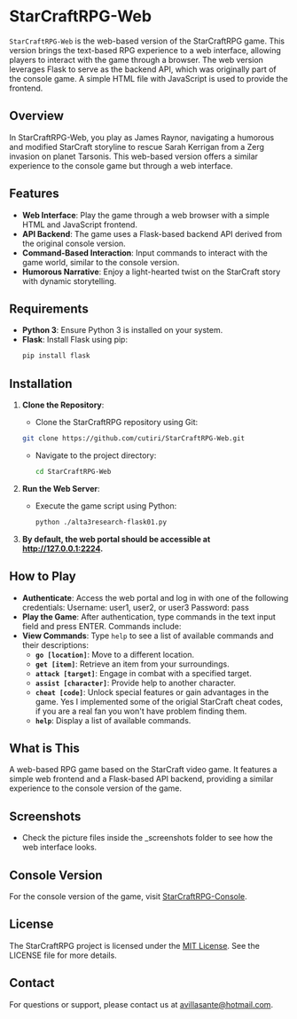 # StarCraftRPG-Web

`StarCraftRPG-Web` is the web-based version of the StarCraftRPG game. This version brings the text-based RPG experience to a web interface, allowing players to interact with the game through a browser. The web version leverages Flask to serve as the backend API, which was originally part of the console game. A simple HTML file with JavaScript is used to provide the frontend.

## Overview

In StarCraftRPG-Web, you play as James Raynor, navigating a humorous and modified StarCraft storyline to rescue Sarah Kerrigan from a Zerg invasion on planet Tarsonis. This web-based version offers a similar experience to the console game but through a web interface.

## Features

- **Web Interface**: Play the game through a web browser with a simple HTML and JavaScript frontend.
- **API Backend**: The game uses a Flask-based backend API derived from the original console version.
- **Command-Based Interaction**: Input commands to interact with the game world, similar to the console version.
- **Humorous Narrative**: Enjoy a light-hearted twist on the StarCraft story with dynamic storytelling.

## Requirements

- **Python 3**: Ensure Python 3 is installed on your system.
- **Flask**: Install Flask using pip:
  ```bash
  pip install flask
  ```

## Installation

1. **Clone the Repository**:
   - Clone the StarCraftRPG repository using Git: 
    ```bash
   git clone https://github.com/cutiri/StarCraftRPG-Web.git
     ```
   - Navigate to the project directory:
     ```bash
     cd StarCraftRPG-Web
     ```

2. **Run the Web Server**:
   - Execute the game script using Python:
     ```bash
     python ./alta3research-flask01.py
     ```
3. **By default, the web portal should be accessible at http://127.0.0.1:2224.**

## How to Play

- **Authenticate**: Access the web portal and log in with one of the following credentials:
  Username: user1, user2, or user3
  Password: pass
- **Play the Game**: After authentication, type commands in the text input field and press ENTER. Commands include:
- **View Commands**: Type `help` to see a list of available commands and their descriptions:
  - **`go [location]`**: Move to a different location.
  - **`get [item]`**: Retrieve an item from your surroundings.
  - **`attack [target]`**: Engage in combat with a specified target.
  - **`assist [character]`**: Provide help to another character.
  - **`cheat [code]`**: Unlock special features or gain advantages in the game. Yes I implemented some of the origial StarCraft cheat codes, if you are a real fan you won't have problem finding them.
  - **`help`**: Display a list of available commands.

## What is This

A web-based RPG game based on the StarCraft video game. It features a simple web frontend and a Flask-based API backend, providing a similar experience to the console version of the game.

## Screenshots

- Check the picture files inside the _screenshots folder to see how the web interface looks.

## Console Version

For the console version of the game, visit [StarCraftRPG-Console](https://github.com/cutiri/StarCraftRPG-Console).

## License

The StarCraftRPG project is licensed under the [MIT License](#). See the LICENSE file for more details.

## Contact

For questions or support, please contact us at [avillasante@hotmail.com](mailto:avillasante@hotmail.com).
